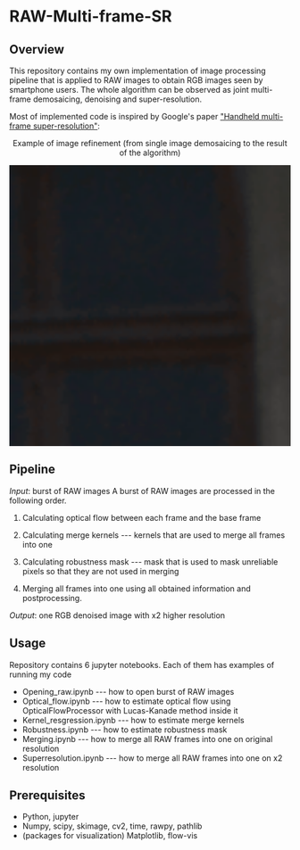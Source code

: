 # RAW-Multi-frame-SR
## Overview
This repository contains my own implementation of image processing pipeline that is applied to RAW images to obtain RGB images seen by smartphone users. The whole algorithm can be observed as joint multi-frame demosaicing, denoising and super-resolution. 

Most of implemented code is inspired by Google's paper ["Handheld multi-frame super-resolution"](https://sites.google.com/view/handheld-super-res/): 

<p align="center">
Example of image refinement (from single image demosaicing to the result of the algorithm)
</p>

<p align="center">
  <img src="https://github.com/Ippolitov2909/RAW-Multi-frame-SR/blob/main/illustrations/window.gif" width="600" align="middle"/>
</p>

## Pipeline
*Input*: burst of RAW images
A burst of RAW images are processed in the following order. 

1) Calculating optical flow between each frame and the base frame

2) Calculating merge kernels --- kernels that are used to merge all frames into one

3) Calculating robustness mask --- mask that is used to mask unreliable pixels so that they are not used in merging

4) Merging all frames into one using all obtained information and postprocessing.

*Output*: one RGB denoised image with x2 higher resolution

## Usage
Repository contains 6 jupyter notebooks. Each of them has examples of running my code

* Opening_raw.ipynb --- how to open burst of RAW images
* Optical_flow.ipynb --- how to estimate optical flow using OpticalFlowProcessor with Lucas-Kanade method inside it
* Kernel_resgression.ipynb --- how to estimate merge kernels
* Robustness.ipynb --- how to estimate robustness mask
* Merging.ipynb --- how to merge all RAW frames into one on original resolution
* Superresolution.ipynb --- how to merge all RAW frames into one on x2 resolution

## Prerequisites
* Python, jupyter
* Numpy, scipy, skimage, cv2, time, rawpy, pathlib
* (packages for visualization) Matplotlib, flow-vis
